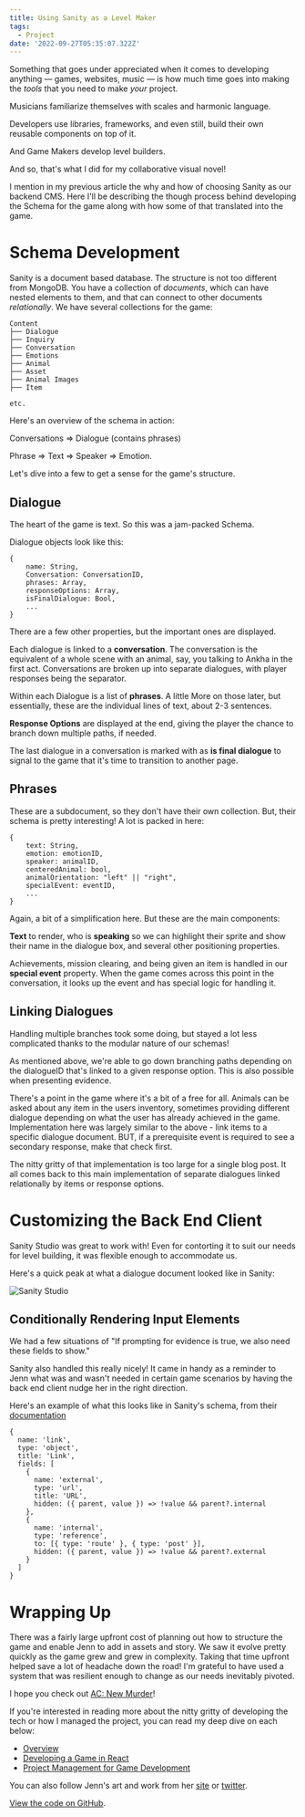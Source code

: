 ```yaml
---
title: Using Sanity as a Level Maker
tags:
  - Project
date: '2022-09-27T05:35:07.322Z'
---
```


Something that goes under appreciated when it comes to developing anything — games, websites, music — is how much time goes into making the _tools_ that you need to make _your_ project.

Musicians familiarize themselves with scales and harmonic language.

Developers use libraries, frameworks, and even still, build their own reusable components on top of it.

And Game Makers develop level builders.

And so, that's what I did for my collaborative visual novel!

I mention in my previous article the why and how of choosing Sanity as our backend CMS. Here I'll be describing the though process behind developing the Schema for the game along with how some of that translated into the game.

# Schema Development

Sanity is a document based database. The structure is not too different from MongoDB. You have a collection of _documents_, which can have nested elements to them, and that can connect to other documents _relationally_. We have several collections for the game:

```
Content
├── Dialogue
├── Inquiry
├── Conversation
├── Emotions
├── Animal
├── Asset
├── Animal Images
├── Item

etc.
```

Here's an overview of the schema in action:

Conversations => Dialogue (contains phrases)

Phrase => Text => Speaker => Emotion.

Let's dive into a few to get a sense for the game's structure.

## Dialogue

The heart of the game is text. So this was a jam-packed Schema.

Dialogue objects look like this:

```
{
	name: String,
	Conversation: ConversationID,
	phrases: Array,
	responseOptions: Array,
	isFinalDialogue: Bool,
	...
}
```

There are a few other properties, but the important ones are displayed.

Each dialogue is linked to a **conversation**. The conversation is the equivalent of a whole scene with an animal, say, you talking to Ankha in the first act. Conversations are broken up into separate dialogues, with player responses being the separator.

Within each Dialogue is a list of **phrases**. A little More on those later, but essentially, these are the individual lines of text, about 2-3 sentences.

**Response Options** are displayed at the end, giving the player the chance to branch down multiple paths, if needed.

The last dialogue in a conversation is marked with as **is final dialogue** to signal to the game that it's time to transition to another page.

## Phrases

These are a subdocument, so they don't have their own collection. But, their schema is pretty interesting! A lot is packed in here:

```
{
	text: String,
	emotion: emotionID,
	speaker: animalID,
	centeredAnimal: bool,
	animalOrientation: "left" || "right",
	specialEvent: eventID,
	...
}
```

Again, a bit of a simplification here. But these are the main components:

**Text** to render, who is **speaking** so we can highlight their sprite and show their name in the dialogue box, and several other positioning properties.

Achievements, mission clearing, and being given an item is handled in our **special event** property. When the game comes across this point in the conversation, it looks up the event and has special logic for handling it.

## Linking Dialogues

Handling multiple branches took some doing, but stayed a lot less complicated thanks to the modular nature of our schemas!

As mentioned above, we're able to go down branching paths depending on the dialogueID that's linked to a given response option. This is also possible when presenting evidence.

There's a point in the game where it's a bit of a free for all. Animals can be asked about any item in the users inventory, sometimes providing different dialogue depending on what the user has already achieved in the game. Implementation here was largely similar to the above - link items to a specific dialogue document. BUT, if a prerequisite event is required to see a secondary response, make that check first.

The nitty gritty of that implementation is too large for a single blog post. It all comes back to this main implementation of separate dialogues linked relationally by items or response options.

# Customizing the Back End Client

Sanity Studio was great to work with! Even for contorting it to suit our needs for level building, it was flexible enough to accommodate us.

Here's a quick peak at what a dialogue document looked like in Sanity:

![Sanity Studio](https://padilla-media.s3.amazonaws.com/blog/acnm/Screen+Shot+2022-09-22+at+12.05.36+PM.png)

## Conditionally Rendering Input Elements

We had a few situations of "If prompting for evidence is true, we also need these fields to show."

Sanity also handled this really nicely! It came in handy as a reminder to Jenn what was and wasn't needed in certain game scenarios by having the back end client nudge her in the right direction.

Here's an example of what this looks like in Sanity's schema, from their [documentation](https://www.sanity.io/docs/conditional-fields)

```
{
  name: 'link',
  type: 'object',
  title: 'Link',
  fields: [
    {
      name: 'external',
      type: 'url',
      title: 'URL',
      hidden: ({ parent, value }) => !value && parent?.internal
    },
    {
      name: 'internal',
      type: 'reference',
      to: [{ type: 'route' }, { type: 'post' }],
      hidden: ({ parent, value }) => !value && parent?.external
    }
  ]
}
```

# Wrapping Up

There was a fairly large upfront cost of planning out how to structure the game and enable Jenn to add in assets and story. We saw it evolve pretty quickly as the game grew and grew in complexity. Taking that time upfront helped save a lot of headache down the road! I'm grateful to have used a system that was resilient enough to change as our needs inevitably pivoted.

I hope you check out [AC: New Murder](https://acnewmurder.com)!

If you're interested in reading more about the nitty gritty of developing the tech or how I managed the project, you can read my deep dive on each below:

- [Overview](/acnmp)
- [Developing a Game in React](/acnmfe)
- [Project Management for Game Development](/acnmpm)

You can also follow Jenn's art and work from her [site](https://www.jennpadilla.com/) or [twitter](https://twitter.com/jennpadillart).

[View the code on GitHub](https://github.com/cdpadilla42/AMM).
